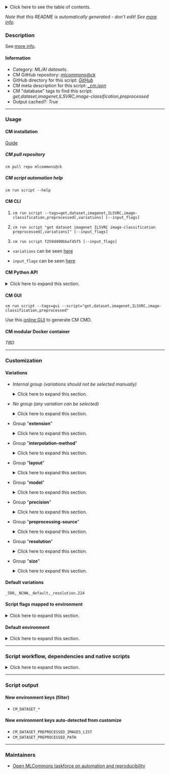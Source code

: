 <details>
<summary>Click here to see the table of contents.</summary>

* [Description](#description)
* [Information](#information)
* [Usage](#usage)
  * [ CM installation](#cm-installation)
  * [ CM script automation help](#cm-script-automation-help)
  * [ CM CLI](#cm-cli)
  * [ CM Python API](#cm-python-api)
  * [ CM GUI](#cm-gui)
  * [ CM modular Docker container](#cm-modular-docker-container)
* [Customization](#customization)
  * [ Variations](#variations)
  * [ Script flags mapped to environment](#script-flags-mapped-to-environment)
  * [ Default environment](#default-environment)
* [Script workflow, dependencies and native scripts](#script-workflow-dependencies-and-native-scripts)
* [Script output](#script-output)
* [New environment keys (filter)](#new-environment-keys-(filter))
* [New environment keys auto-detected from customize](#new-environment-keys-auto-detected-from-customize)
* [Maintainers](#maintainers)

</details>

*Note that this README is automatically generated - don't edit! See [more info](README-extra.md).*

### Description


See [more info](README-extra.md).

#### Information

* Category: *ML/AI datasets.*
* CM GitHub repository: *[mlcommons@ck](https://github.com/mlcommons/ck/tree/master/cm-mlops)*
* GitHub directory for this script: *[GitHub](https://github.com/mlcommons/ck/tree/master/cm-mlops/script/get-preprocessed-dataset-imagenet)*
* CM meta description for this script: *[_cm.json](_cm.json)*
* CM "database" tags to find this script: *get,dataset,imagenet,ILSVRC,image-classification,preprocessed*
* Output cached?: *True*
___
### Usage

#### CM installation

[Guide](https://github.com/mlcommons/ck/blob/master/docs/installation.md)

##### CM pull repository

```cm pull repo mlcommons@ck```

##### CM script automation help

```cm run script --help```

#### CM CLI

1. `cm run script --tags=get,dataset,imagenet,ILSVRC,image-classification,preprocessed[,variations] [--input_flags]`

2. `cm run script "get dataset imagenet ILSVRC image-classification preprocessed[,variations]" [--input_flags]`

3. `cm run script f259d490bbaf45f5 [--input_flags]`

* `variations` can be seen [here](#variations)

* `input_flags` can be seen [here](#script-flags-mapped-to-environment)

#### CM Python API

<details>
<summary>Click here to expand this section.</summary>

```python

import cmind

r = cmind.access({'action':'run'
                  'automation':'script',
                  'tags':'get,dataset,imagenet,ILSVRC,image-classification,preprocessed'
                  'out':'con',
                  ...
                  (other input keys for this script)
                  ...
                 })

if r['return']>0:
    print (r['error'])

```

</details>


#### CM GUI

```cm run script --tags=gui --script="get,dataset,imagenet,ILSVRC,image-classification,preprocessed"```

Use this [online GUI](https://cKnowledge.org/cm-gui/?tags=get,dataset,imagenet,ILSVRC,image-classification,preprocessed) to generate CM CMD.

#### CM modular Docker container

*TBD*

___
### Customization


#### Variations

  * *Internal group (variations should not be selected manually)*
    <details>
    <summary>Click here to expand this section.</summary>

    * `_mobilenet_`
      - Environment variables:
        - *CM_MODEL*: `mobilenet`
      - Workflow:
    * `_resnet50_`
      - Environment variables:
        - *CM_MODEL*: `resnet50`
      - Workflow:

    </details>


  * *No group (any variation can be selected)*
    <details>
    <summary>Click here to expand this section.</summary>

    * **`_default`** (default)
      - Environment variables:
        - *CM_PREPROCESS_VGG*: `yes`
        - *CM_MODEL*: `resnet50`
      - Workflow:
    * `_for.mobilenet,float32`
      - Environment variables:
        - *CM_DATASET_QUANTIZE*: `0`
        - *CM_DATASET_GIVEN_CHANNEL_MEANS*: ``
        - *CM_DATASET_NORMALIZE_DATA*: `1`
        - *CM_DATASET_SUBTRACT_MEANS*: `0`
      - Workflow:
    * `_for.mobilenet,rgb8`
      - Environment variables:
        - *CM_DATASET_SUBTRACT_MEANS*: `0`
        - *CM_DATASET_QUANTIZE*: `0`
        - *CM_DATASET_NORMALIZE_DATA*: `1`
      - Workflow:
    * `_for.resnet50,float32`
      - Environment variables:
        - *CM_DATASET_GIVEN_CHANNEL_MEANS*: `123.68 116.78 103.94`
        - *CM_DATASET_SUBTRACT_MEANS*: `1`
        - *CM_DATASET_NORMALIZE_DATA*: `0`
      - Workflow:
    * `_for.resnet50,rgb8`
      - Environment variables:
        - *CM_DATASET_GIVEN_CHANNEL_MEANS*: ``
        - *CM_DATASET_SUBTRACT_MEANS*: `0`
        - *CM_DATASET_NORMALIZE_DATA*: `0`
        - *CM_DATASET_QUANTIZE*: `0`
      - Workflow:
    * `_for.resnet50,uint8`
      - Environment variables:
        - *CM_DATASET_NORMALIZE_DATA*: `0`
        - *CM_DATASET_SUBTRACT_MEANS*: `1`
        - *CM_DATASET_GIVEN_CHANNEL_MEANS*: `123.68 116.78 103.94`
        - *CM_DATASET_INTERPOLATION_METHOD*: `INTER_AREA`
        - *CM_DATASET_QUANT_SCALE*: `1.18944883`
        - *CM_DATASET_QUANT_OFFSET*: `0`
      - Workflow:
    * `_pytorch`
      - Environment variables:
        - *CM_PREPROCESS_PYTORCH*: `yes`
        - *CM_MODEL*: `resnet50`
      - Workflow:
        1. ***Read "deps" on other CM scripts***
           * get,generic-python-lib,_torchvision
             * CM names: `--adr.['torchvision']...`
             - CM script: [get-generic-python-lib](https://github.com/mlcommons/ck/tree/master/cm-mlops/script/get-generic-python-lib)
    * `_tflite_tpu`
      - Environment variables:
        - *CM_MODEL*: `resnet50`
        - *CM_PREPROCESS_TFLITE_TPU*: `yes`
      - Workflow:

    </details>


  * Group "**extension**"
    <details>
    <summary>Click here to expand this section.</summary>

    * `_rgb32`
      - Environment variables:
        - *CM_DATASET_PREPROCESSED_EXTENSION*: `rgb32`
      - Workflow:
    * `_rgb8`
      - Environment variables:
        - *CM_DATASET_PREPROCESSED_EXTENSION*: `rgb8`
      - Workflow:

    </details>


  * Group "**interpolation-method**"
    <details>
    <summary>Click here to expand this section.</summary>

    * `_inter.area`
      - Environment variables:
        - *CM_DATASET_INTERPOLATION_METHOD*: `INTER_AREA`
      - Workflow:
    * `_inter.linear`
      - Environment variables:
        - *CM_DATASET_INTERPOLATION_METHOD*: `INTER_LINEAR`
      - Workflow:

    </details>


  * Group "**layout**"
    <details>
    <summary>Click here to expand this section.</summary>

    * **`_NCHW`** (default)
      - Environment variables:
        - *CM_DATASET_DATA_LAYOUT*: `NCHW`
      - Workflow:
    * `_NHWC`
      - Environment variables:
        - *CM_DATASET_DATA_LAYOUT*: `NHWC`
      - Workflow:

    </details>


  * Group "**model**"
    <details>
    <summary>Click here to expand this section.</summary>

    * `_for.mobilenet`
      - Workflow:
    * `_for.resnet50`
      - Workflow:

    </details>


  * Group "**precision**"
    <details>
    <summary>Click here to expand this section.</summary>

    * `_float32`
      - Environment variables:
        - *CM_DATASET_DATA_TYPE*: `float32`
        - *CM_DATASET_QUANTIZE*: `0`
      - Workflow:
    * `_int8`
      - Environment variables:
        - *CM_DATASET_DATA_TYPE*: `int8`
        - *CM_DATASET_QUANTIZE*: `1`
        - *CM_DATASET_CONVERT_TO_UNSIGNED*: `0`
      - Workflow:
    * `_uint8`
      - Environment variables:
        - *CM_DATASET_DATA_TYPE*: `uint8`
        - *CM_DATASET_QUANTIZE*: `1`
        - *CM_DATASET_CONVERT_TO_UNSIGNED*: `1`
      - Workflow:

    </details>


  * Group "**preprocessing-source**"
    <details>
    <summary>Click here to expand this section.</summary>

    * `_generic-preprocessor`
      - Environment variables:
        - *CM_DATASET_REFERENCE_PREPROCESSOR*: `0`
      - Workflow:
        1. ***Read "prehook_deps" on other CM scripts***
           * get,generic,image-preprocessor
             - CM script: [get-preprocesser-script-generic](https://github.com/mlcommons/ck/tree/master/cm-mlops/script/get-preprocesser-script-generic)
    * `_mlcommons-reference-preprocessor`
      - Environment variables:
        - *CM_DATASET_REFERENCE_PREPROCESSOR*: `1`
      - Workflow:

    </details>


  * Group "**resolution**"
    <details>
    <summary>Click here to expand this section.</summary>

    * `_resolution.#`
      - Environment variables:
        - *CM_DATASET_INPUT_SQUARE_SIDE*: `#`
      - Workflow:
    * **`_resolution.224`** (default)
      - Environment variables:
        - *CM_DATASET_INPUT_SQUARE_SIDE*: `224`
      - Workflow:

    </details>


  * Group "**size**"
    <details>
    <summary>Click here to expand this section.</summary>

    * `_1`
      - Environment variables:
        - *CM_DATASET_SIZE*: `1`
      - Workflow:
    * **`_500`** (default)
      - Environment variables:
        - *CM_DATASET_SIZE*: `500`
      - Workflow:
    * `_full`
      - Environment variables:
        - *CM_DATASET_SIZE*: `50000`
      - Workflow:
    * `_size.#`
      - Environment variables:
        - *CM_DATASET_SIZE*: `#`
      - Workflow:

    </details>


#### Default variations

`_500,_NCHW,_default,_resolution.224`

#### Script flags mapped to environment
<details>
<summary>Click here to expand this section.</summary>

* `--dir=value`  &rarr;  `CM_DATASET_PREPROCESSED_PATH=value`
* `--imagenet_path=value`  &rarr;  `CM_IMAGENET_PATH=value`
* `--imagenet_preprocessed_path=value`  &rarr;  `CM_IMAGENET_PREPROCESSED_PATH=value`
* `--threads=value`  &rarr;  `CM_NUM_PREPROCESS_THREADS=value`

**Above CLI flags can be used in the Python CM API as follows:**

```python
r=cm.access({... , "dir":...}
```

</details>

#### Default environment

<details>
<summary>Click here to expand this section.</summary>

These keys can be updated via `--env.KEY=VALUE` or `env` dictionary in `@input.json` or using script flags.

* CM_DATASET_CROP_FACTOR: `87.5`
* CM_DATASET_DATA_TYPE: `float32`
* CM_DATASET_DATA_LAYOUT: `NCHW`
* CM_DATASET_QUANT_SCALE: `1`
* CM_DATASET_QUANTIZE: `0`
* CM_DATASET_QUANT_OFFSET: `0`
* CM_DATASET_PREPROCESSED_EXTENSION: `npy`
* CM_DATASET_CONVERT_TO_UNSIGNED: `0`
* CM_DATASET_REFERENCE_PREPROCESSOR: `1`

</details>

___
### Script workflow, dependencies and native scripts

<details>
<summary>Click here to expand this section.</summary>

  1. ***Read "deps" on other CM scripts from [meta](https://github.com/mlcommons/ck/tree/master/cm-mlops/script/get-preprocessed-dataset-imagenet/_cm.json)***
     * get,python3
       * `if (CM_IMAGENET_PREPROCESSED_PATH  != on)`
       * CM names: `--adr.['python3', 'python']...`
       - CM script: [get-python3](https://github.com/mlcommons/ck/tree/master/cm-mlops/script/get-python3)
     * get,dataset,image-classification,original
       * `if (CM_IMAGENET_PREPROCESSED_PATH  != on)`
       * CM names: `--adr.['original-dataset']...`
       - CM script: [get-dataset-imagenet-val](https://github.com/mlcommons/ck/tree/master/cm-mlops/script/get-dataset-imagenet-val)
     * get,dataset-aux,image-classification,imagenet-aux
       * `if (CM_IMAGENET_PREPROCESSED_PATH  != on)`
       - CM script: [get-dataset-imagenet-aux](https://github.com/mlcommons/ck/tree/master/cm-mlops/script/get-dataset-imagenet-aux)
     * get,generic-python-lib,_package.opencv-python-headless
       - CM script: [get-generic-python-lib](https://github.com/mlcommons/ck/tree/master/cm-mlops/script/get-generic-python-lib)
     * get,generic-python-lib,_pillow
       - CM script: [get-generic-python-lib](https://github.com/mlcommons/ck/tree/master/cm-mlops/script/get-generic-python-lib)
     * mlperf,mlcommons,inference,source,src
       * `if (CM_DATASET_REFERENCE_PREPROCESSOR  == 1) AND (CM_IMAGENET_PREPROCESSED_PATH  != on)`
       * CM names: `--adr.['inference-src']...`
       - CM script: [get-mlperf-inference-src](https://github.com/mlcommons/ck/tree/master/cm-mlops/script/get-mlperf-inference-src)
  1. ***Run "preprocess" function from [customize.py](https://github.com/mlcommons/ck/tree/master/cm-mlops/script/get-preprocessed-dataset-imagenet/customize.py)***
  1. Read "prehook_deps" on other CM scripts from [meta](https://github.com/mlcommons/ck/tree/master/cm-mlops/script/get-preprocessed-dataset-imagenet/_cm.json)
  1. ***Run native script if exists***
     * [run.bat](https://github.com/mlcommons/ck/tree/master/cm-mlops/script/get-preprocessed-dataset-imagenet/run.bat)
     * [run.sh](https://github.com/mlcommons/ck/tree/master/cm-mlops/script/get-preprocessed-dataset-imagenet/run.sh)
  1. Read "posthook_deps" on other CM scripts from [meta](https://github.com/mlcommons/ck/tree/master/cm-mlops/script/get-preprocessed-dataset-imagenet/_cm.json)
  1. ***Run "postrocess" function from [customize.py](https://github.com/mlcommons/ck/tree/master/cm-mlops/script/get-preprocessed-dataset-imagenet/customize.py)***
  1. Read "post_deps" on other CM scripts from [meta](https://github.com/mlcommons/ck/tree/master/cm-mlops/script/get-preprocessed-dataset-imagenet/_cm.json)
</details>

___
### Script output
#### New environment keys (filter)

* `CM_DATASET_*`
#### New environment keys auto-detected from customize

* `CM_DATASET_PREPROCESSED_IMAGES_LIST`
* `CM_DATASET_PREPROCESSED_PATH`
___
### Maintainers

* [Open MLCommons taskforce on automation and reproducibility](https://github.com/mlcommons/ck/blob/master/docs/taskforce.md)